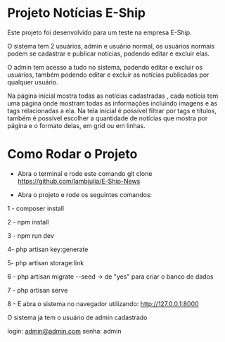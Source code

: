 
# Projeto Notícias E-Ship

Este projeto foi desenvolvido para um teste na empresa E-Ship.

O sistema tem 2 usuários, admin e usuário normal, os usuários normais podem se cadastrar e publicar notícias, podendo editar e excluir elas. 

O admin tem acesso a tudo no sistema, podendo editar e excluir os usuários, também podendo editar e excluir as notícias publicadas por qualquer usuário. 

Na página inicial mostra todas as notícias cadastradas , cada notícia tem uma página onde mostram todas as informações incluindo imagens e as tags relacionadas a ela. Na tela inicial é possível filtrar por tags e títulos, também é possível escolher a quantidade de notícias que mostra por página e o formato delas, em grid ou em linhas.  
# Como Rodar o Projeto

- Abra o terminal e rode este comando
git clone https://github.com/lambjulia/E-Ship-News

- Abra o projeto e rode os seguintes comandos:

1 - composer install

2 - npm install

3 - npm run dev

4- php artisan key:generate

5- php artisan storage:link

6 - php artisan migrate --seed -> de "yes" para criar o banco de dados

7 - php artisan serve

8 - E abra o sistema no navegador utilizando: http://127.0.0.1:8000

O sistema ja tem o usuário de admin cadastrado

login: admin@admin.com
senha: admin
